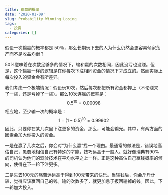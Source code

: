 ```yaml
---
title: 输赢的概率
date: '2020-01-09'
slug: Probability_Winning_Losing
tags:
  - 投资
categories: []
---
```


假设一次输赢的概率都是 50％，那么长期玩下去的人为什么仍然会更容易倾家荡产而不是收益均衡？

50%意味着在次数足够多的情况下，输和赢的次数相同，因此没亏也没赚。但是，这个输赢一样的逻辑是在你每次下注相同资金的情况下才成立的。然而实际上每次投入的资金会有所差异。

我们考虑一个极端情况：假设玩10次，然后每次都把所有资金都押上（不论赚来了一些，还是亏掉了一些）。那么10次连赢的概率是：
$$
0.5^{10}=0.00098
$$
相应地，至少输一次的概率是：
$$
1-(1-0.5)^{10}=0.99902
$$
因此，只要你在某几次里下注更多的资金，那么，可能会输光。其中，有两方面的因素会加大你投入的资金。

一是在赢了几次之后，你会对“为什么赢”找一个理由。最通常的做法是，错误地高估自己，愚蠢地相信自己有特殊的才能，技巧远高于一般人。就好像瑞典有90%的司机认为他们的驾驶技术在平均水平之上一样。正是这种高估自己赢钱概率的倾向，使得在下一轮下注更多。

二是失去100元的痛苦远远高于得到100元带来的快乐。当输钱后，你会斤斤计较，觉得应该赢回自己的钱。输的次数多了，就更加急于扳回输掉的钱。因此，下一轮加大投入。
